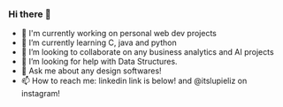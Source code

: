 ### Hi there 👋
- 👋 I'm currently working on personal web dev projects
- 🌱 I’m currently learning C, java and python 
- 👯 I’m looking to collaborate on any business analytics and AI projects
- 🤔 I’m looking for help with Data Structures.
- 💬 Ask me about any design softwares!
- 📫 How to reach me: linkedin link is below! and @itslupieliz on instagram!

